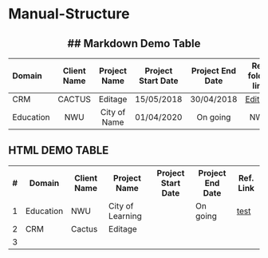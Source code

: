 # Manual-Structure

<div align="center">
<h2>## Markdown Demo Table</h2>
<p align="center">
  
| Domain         | Client Name  |  Project Name | Project Start Date | Project End Date |  Ref. folder link          |
| :------------- | :----------: | :-----------: | :-----------------:| :---------------:| :----------------:         |
|  CRM           | CACTUS       |  Editage      | 15/05/2018         | 30/04/2018       |[Editage](https://github.com/Dhairyashukla/Manual-Dashboard-Repo./tree/master/Editage)|
|  Education     | NWU          |  City of Name | 01/04/2020         | On going         |  NWU                       |

</p>
</div> 

## HTML DEMO TABLE

<table class="tg">
  <tr>
    <th class="tg-0lax">#</th>
    <th class="tg-0lax">Domain</th>
    <th class="tg-0lax">Client Name</th>
    <th class="tg-0lax">Project Name</th>
    <th class="tg-0lax">Project Start Date</th>
    <th class="tg-0lax">Project End Date</th>
    <th class="tg-0lax">Ref. Link</th>
  </tr>
  <tr >
    <td class="tg-0lax">1</td>
    <td class="tg-0lax">Education</td>
    <td class="tg-0lax">NWU</td>
    <td class="tg-0lax">City of Learning</td>
    <td class="tg-0lax"></td>
    <td class="tg-0lax">On going</td>
    <td class="tg-0lax"> <a href="http://www.m-w.com/dictionary/" target="_blank">test</td>
  </tr>
  <tr>
    <td class="tg-0lax">2</td>
    <td class="tg-0lax">CRM</td>
    <td class="tg-0lax">Cactus</td>
    <td class="tg-0lax">Editage</td>
    <td class="tg-0lax"></td>
    <td class="tg-0lax"></td>
    <td class="tg-0lax"></td>
  </tr>
  <tr>
    <td class="tg-0lax">3</td>
    <td class="tg-0lax"></td>
    <td class="tg-0lax"></td>
    <td class="tg-0lax"></td>
    <td class="tg-0lax"></td>
    <td class="tg-0lax"></td>
    <td class="tg-0lax"></td>
  </tr>
</table>
